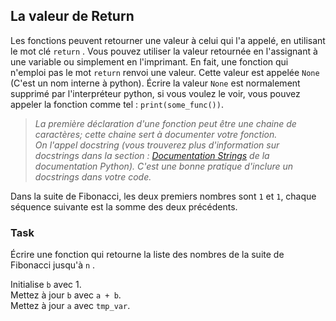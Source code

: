 ## La valeur de Return 

Les fonctions peuvent retourner une valeur à celui qui l'a appelé, en utilisant le mot clé `return` . 
Vous pouvez utiliser la valeur retournée en l'assignant à une variable ou simplement en l'imprimant. En fait, 
une fonction qui n'emploi pas le mot `return` renvoi une valeur. Cette valeur est appelée  `None` (C'est un nom interne à python).
Écrire la valeur `None` est normalement supprimé par l'interpréteur python, si vous voulez le voir, vous pouvez appeler
la fonction comme tel : `print(some_func())`.

><i>La première déclaration d'une fonction peut être une chaine de caractères; cette chaine sert à documenter votre fonction.   
On l'appel docstring (vous trouverez plus d'information sur docstrings dans la section :
<a href="https://docs.python.org/3/tutorial/controlflow.html#tut-docstrings">Documentation Strings</a>
de la documentation Python). C'est une bonne pratique d'inclure un docstrings dans votre code.</i>

Dans la suite de Fibonacci, les deux premiers nombres sont `1` et `1`, chaque séquence suivante est la somme des deux précédents.

### Task
Écrire une fonction qui retourne la liste des nombres de la suite de Fibonacci jusqu'à `n` .  

<div class='hint'>Initialise <code>b</code> avec 1.</div>
<div class='hint'>Mettez à jour <code>b</code> avec <code>a + b</code>.</div>
<div class='hint'>Mettez à jour <code>a</code> avec <code>tmp_var</code>.</div>


